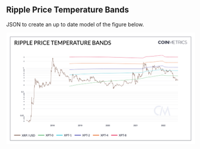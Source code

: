 ## Ripple Price Temperature Bands

JSON to create an up to date model of the figure below. 

![Bands](./Ripple_Price_Temperature_Bands.png)